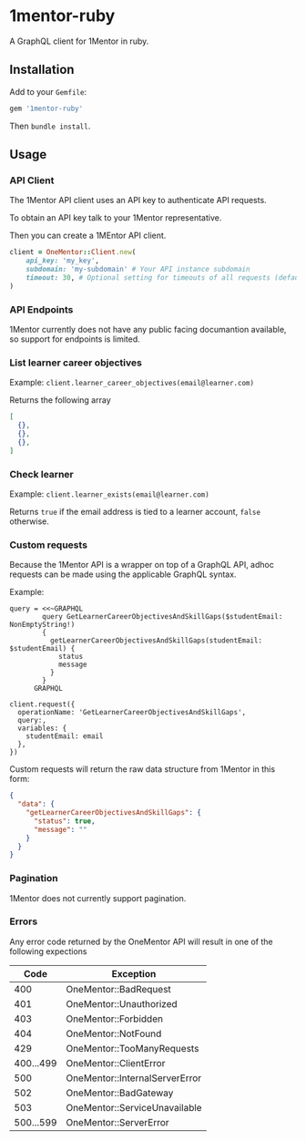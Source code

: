 # 1mentor-ruby

A GraphQL client for 1Mentor in ruby.

## Installation

Add to your `Gemfile`:

```ruby
gem '1mentor-ruby'
```

Then `bundle install`.

## Usage

### API Client

The 1Mentor API client uses an API key to authenticate API requests.

To obtain an API key talk to your 1Mentor representative.

Then you can create a 1MEntor API client.

```ruby
client = OneMentor::Client.new(
    api_key: 'my_key',
    subdomain: 'my-subdomain' # Your API instance subdomain
    timeout: 30, # Optional setting for timeouts of all requests (default 60)
)
```

### API Endpoints

1Mentor currently does not have any public facing documantion available, so support for endpoints is limited.

### List learner career objectives

Example: `client.learner_career_objectives(email@learner.com)`

Returns the following array

```json
[
  {},
  {},
  {},
]
```

### Check learner

Example: `client.learner_exists(email@learner.com)`

Returns `true` if the email address is tied to a learner account, `false` otherwise.

### Custom requests

Because the 1Mentor API is a wrapper on top of a GraphQL API, adhoc requests can be made
using the applicable GraphQL syntax.

Example:

```
query = <<~GRAPHQL
        query GetLearnerCareerObjectivesAndSkillGaps($studentEmail: NonEmptyString!)
        {
          getLearnerCareerObjectivesAndSkillGaps(studentEmail: $studentEmail) {
            status
            message
          }
        }
      GRAPHQL

client.request({
  operationName: 'GetLearnerCareerObjectivesAndSkillGaps',
  query:,
  variables: {
    studentEmail: email
  },
})
```

Custom requests will return the raw data structure from 1Mentor in this form:

```json
{
  "data": {
    "getLearnerCareerObjectivesAndSkillGaps": {
      "status": true,
      "message": ""
    }
  }
}
```

### Pagination

1Mentor does not currently support pagination.

### Errors

Any error code returned by the OneMentor API will result in one of the following expections

|Code|Exception|
|----|---------|
|400| OneMentor::BadRequest|
|401| OneMentor::Unauthorized|
|403| OneMentor::Forbidden|
|404| OneMentor::NotFound|
|429| OneMentor::TooManyRequests|
|400...499| OneMentor::ClientError|
|500| OneMentor::InternalServerError|
|502| OneMentor::BadGateway|
|503| OneMentor::ServiceUnavailable|
|500...599| OneMentor::ServerError|
